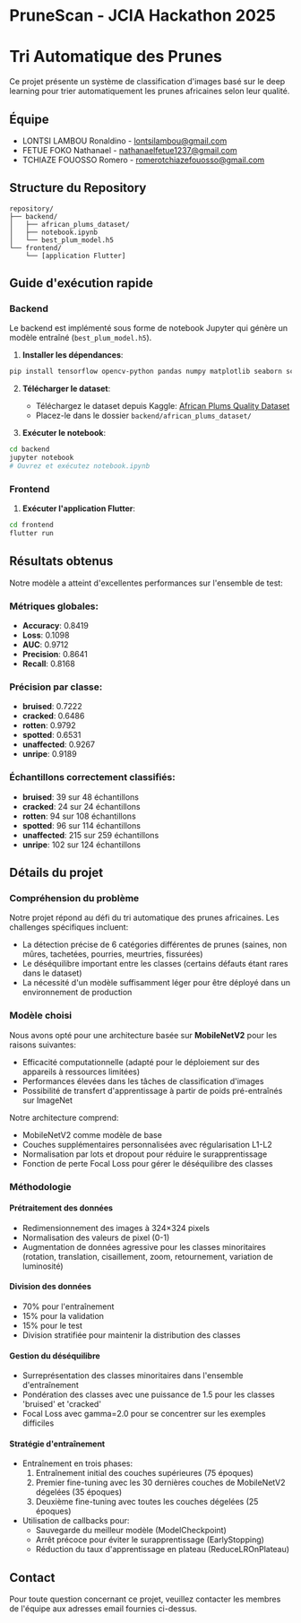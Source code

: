 # PruneScan - JCIA Hackathon 2025
# Tri Automatique des Prunes

Ce projet présente un système de classification d'images basé sur le deep learning pour trier automatiquement les prunes africaines selon leur qualité.

## Équipe
- LONTSI LAMBOU Ronaldino - lontsilambou@gmail.com
- FETUE FOKO Nathanael - nathanaelfetue1237@gmail.com
- TCHIAZE FOUOSSO Romero - romerotchiazefouosso@gmail.com

## Structure du Repository
```
repository/
├── backend/
│   ├── african_plums_dataset/
│   ├── notebook.ipynb
│   └── best_plum_model.h5
└── frontend/
    └── [application Flutter]
```

## Guide d'exécution rapide

### Backend

Le backend est implémenté sous forme de notebook Jupyter qui génère un modèle entraîné (`best_plum_model.h5`).

1. **Installer les dépendances**:
```bash
pip install tensorflow opencv-python pandas numpy matplotlib seaborn scikit-learn tqdm jupyter
```

2. **Télécharger le dataset**:
   - Téléchargez le dataset depuis Kaggle: [African Plums Quality Dataset](https://www.kaggle.com/datasets/arnaudfadja/african-plums-quality-and-defect-assessment-data)
   - Placez-le dans le dossier `backend/african_plums_dataset/`

3. **Exécuter le notebook**:
```bash
cd backend
jupyter notebook
# Ouvrez et exécutez notebook.ipynb
```

### Frontend

1. **Exécuter l'application Flutter**:
```bash
cd frontend
flutter run
```

## Résultats obtenus

Notre modèle a atteint d'excellentes performances sur l'ensemble de test:

### Métriques globales:
- **Accuracy**: 0.8419
- **Loss**: 0.1098
- **AUC**: 0.9712
- **Precision**: 0.8641
- **Recall**: 0.8168

### Précision par classe:
- **bruised**: 0.7222
- **cracked**: 0.6486
- **rotten**: 0.9792
- **spotted**: 0.6531
- **unaffected**: 0.9267
- **unripe**: 0.9189

### Échantillons correctement classifiés:
- **bruised**: 39 sur 48 échantillons
- **cracked**: 24 sur 24 échantillons
- **rotten**: 94 sur 108 échantillons
- **spotted**: 96 sur 114 échantillons
- **unaffected**: 215 sur 259 échantillons
- **unripe**: 102 sur 124 échantillons

## Détails du projet

### Compréhension du problème

Notre projet répond au défi du tri automatique des prunes africaines. Les challenges spécifiques incluent:
- La détection précise de 6 catégories différentes de prunes (saines, non mûres, tachetées, pourries, meurtries, fissurées)
- Le déséquilibre important entre les classes (certains défauts étant rares dans le dataset)
- La nécessité d'un modèle suffisamment léger pour être déployé dans un environnement de production

### Modèle choisi

Nous avons opté pour une architecture basée sur **MobileNetV2** pour les raisons suivantes:
- Efficacité computationnelle (adapté pour le déploiement sur des appareils à ressources limitées)
- Performances élevées dans les tâches de classification d'images
- Possibilité de transfert d'apprentissage à partir de poids pré-entraînés sur ImageNet

Notre architecture comprend:
- MobileNetV2 comme modèle de base
- Couches supplémentaires personnalisées avec régularisation L1-L2
- Normalisation par lots et dropout pour réduire le surapprentissage
- Fonction de perte Focal Loss pour gérer le déséquilibre des classes

### Méthodologie

#### Prétraitement des données
- Redimensionnement des images à 324×324 pixels
- Normalisation des valeurs de pixel (0-1)
- Augmentation de données agressive pour les classes minoritaires (rotation, translation, cisaillement, zoom, retournement, variation de luminosité)

#### Division des données
- 70% pour l'entraînement
- 15% pour la validation
- 15% pour le test
- Division stratifiée pour maintenir la distribution des classes

#### Gestion du déséquilibre
- Surreprésentation des classes minoritaires dans l'ensemble d'entraînement
- Pondération des classes avec une puissance de 1.5 pour les classes 'bruised' et 'cracked'
- Focal Loss avec gamma=2.0 pour se concentrer sur les exemples difficiles

#### Stratégie d'entraînement
- Entraînement en trois phases:
  1. Entraînement initial des couches supérieures (75 époques)
  2. Premier fine-tuning avec les 30 dernières couches de MobileNetV2 dégelées (35 époques)
  3. Deuxième fine-tuning avec toutes les couches dégelées (25 époques)
- Utilisation de callbacks pour:
  - Sauvegarde du meilleur modèle (ModelCheckpoint)
  - Arrêt précoce pour éviter le surapprentissage (EarlyStopping)
  - Réduction du taux d'apprentissage en plateau (ReduceLROnPlateau)

## Contact

Pour toute question concernant ce projet, veuillez contacter les membres de l'équipe aux adresses email fournies ci-dessus.
